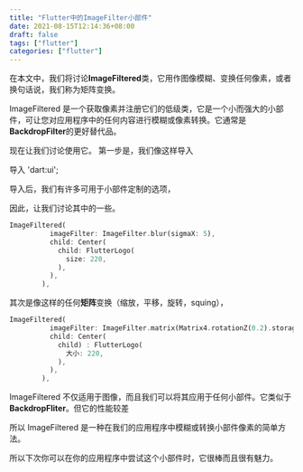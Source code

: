 ```yaml
---
title: "Flutter中的ImageFilter小部件"
date: 2021-08-15T12:14:36+08:00
draft: false
tags: ["flutter"]
categories: ["flutter"]
---
```


在本文中，我们将讨论**ImageFiltered**类，它用作图像模糊、变换任何像素，或者换句话说，我们称为矩阵变换。

ImageFiltered 是一个获取像素并注册它们的低级类，它是一个小而强大的小部件，可让您对应用程序中的任何内容进行模糊或像素转换。它通常是**BackdropFilter**的更好替代品。

现在让我们讨论使用它。
第一步是，我们像这样导入

导入 'dart:ui';

导入后，我们有许多可用于小部件定制的选项，

因此，让我们讨论其中的一些。

```dart
ImageFiltered( 
          imageFilter: ImageFilter.blur(sigmaX: 5), 
          child: Center( 
            child: FlutterLogo( 
              size: 220, 
            ), 
          ), 
        ), 
```

其次是像这样的任何**矩阵**变换（缩放，平移，旋转，squing），

```dart
ImageFiltered( 
          imageFilter: ImageFilter.matrix(Matrix4.rotationZ(0.2).storage), 
          child: Center( 
            child) : FlutterLogo(
              大小: 220, 
            ), 
          ), 
        ),
```

ImageFiltered 不仅适用于图像，而且我们可以将其应用于任何小部件。它类似于**BackdropFliter**。但它的性能较差

所以 ImageFiltered 是一种在我们的应用程序中模糊或转换小部件像素的简单方法。

所以下次你可以在你的应用程序中尝试这个小部件时，它很棒而且很有魅力。